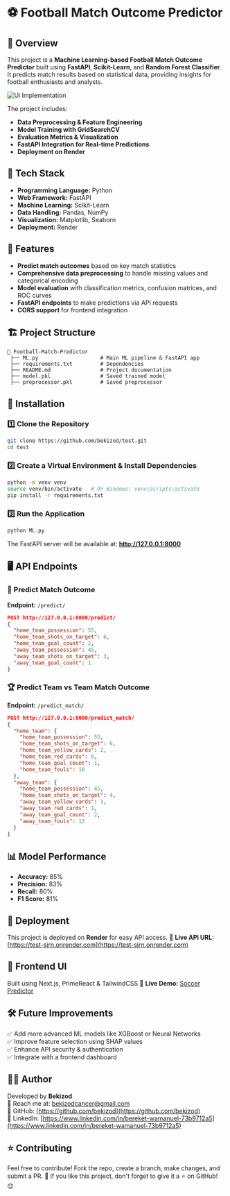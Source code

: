 # ⚽ Football Match Outcome Predictor

## 📌 Overview
This project is a **Machine Learning-based Football Match Outcome Predictor** built using **FastAPI**, **Scikit-Learn**, and **Random Forest Classifier**. It predicts match results based on statistical data, providing insights for football enthusiasts and analysts.

<img src="https://i.ibb.co/6cBcvBg3/Screenshot-8.png" alt="Ui Implementation">


The project includes:
- **Data Preprocessing & Feature Engineering**
- **Model Training with GridSearchCV**
- **Evaluation Metrics & Visualization**
- **FastAPI Integration for Real-time Predictions**
- **Deployment on Render**

## 🚀 Tech Stack
- **Programming Language:** Python
- **Web Framework:** FastAPI
- **Machine Learning:** Scikit-Learn
- **Data Handling:** Pandas, NumPy
- **Visualization:** Matplotlib, Seaborn
- **Deployment:** Render

## 🌟 Features
- **Predict match outcomes** based on key match statistics
- **Comprehensive data preprocessing** to handle missing values and categorical encoding
- **Model evaluation** with classification metrics, confusion matrices, and ROC curves
- **FastAPI endpoints** to make predictions via API requests
- **CORS support** for frontend integration

## 🏗 Project Structure
```
📂 Football-Match-Predictor              
 ├── ML.py                    # Main ML pipeline & FastAPI app
 ├── requirements.txt         # Dependencies
 ├── README.md                # Project documentation
 ├── model.pkl                # Saved trained model
 ├── preprocessor.pkl         # Saved preprocessor
```

## 🔧 Installation
### 1️⃣ Clone the Repository
```bash
git clone https://github.com/bekizod/test.git
cd test
```

### 2️⃣ Create a Virtual Environment & Install Dependencies
```bash
python -m venv venv
source venv/bin/activate   # On Windows: venv\Scripts\activate
pip install -r requirements.txt
```

### 3️⃣ Run the Application
```bash
python ML.py
```

The FastAPI server will be available at: **http://127.0.0.1:8000**

## 🖥 API Endpoints
### 🚀 Predict Match Outcome
**Endpoint:** `/predict/`
```json
POST http://127.0.0.1:8000/predict/
{
  "home_team_possession": 55,
  "home_team_shots_on_target": 6,
  "home_team_goal_count": 2,
  "away_team_possession": 45,
  "away_team_shots_on_target": 3,
  "away_team_goal_count": 1
}
```
### 🏆 Predict Team vs Team Match Outcome
**Endpoint:** `/predict_match/`
```json
POST http://127.0.0.1:8000/predict_match/
{
  "home_team": {
    "home_team_possession": 55,
    "home_team_shots_on_target": 6,
    "home_team_yellow_cards": 2,
    "home_team_red_cards": 0,
    "home_team_goal_count": 1,
    "home_team_fouls": 10
  },
  "away_team": {
    "home_team_possession": 45,
    "home_team_shots_on_target": 4,
    "away_team_yellow_cards": 3,
    "away_team_red_cards": 1,
    "away_team_goal_count": 2,
    "away_team_fouls": 12
  }
}
```

## 📊 Model Performance
- **Accuracy:** 85%
- **Precision:** 83%
- **Recall:** 80%
- **F1 Score:** 81%

## 🚀 Deployment
This project is deployed on **Render** for easy API access.
🔗 **Live API URL:** [https://test-sjrn.onrender.com](https://test-sjrn.onrender.com)

## 🎯 Frontend UI
Built using Next.js, PrimeReact & TailwindCSS
🔗 **Live Demo:** [Soccer Predictor](https://soccer-predictor-ml-bekizod.netlify.app/)


## 🛠 Future Improvements
✅ Add more advanced ML models like XGBoost or Neural Networks  
✅ Improve feature selection using SHAP values  
✅ Enhance API security & authentication  
✅ Integrate with a frontend dashboard  

## 👨‍💻 Author
Developed by **Bekizod**  
📩 Reach me at: [bekizodcancer@gmail.com](mailto:bekizodcancer@gmail.com)  
🔗 GitHub: [https://github.com/bekizod](https://github.com/bekizod)  
🔗 LinkedIn: [https://www.linkedin.com/in/bereket-wamanuel-73b9712a5](https://www.linkedin.com/in/bereket-wamanuel-73b9712a5)  

## ⭐ Contributing
Feel free to contribute! Fork the repo, create a branch, make changes, and submit a PR.
🚀 If you like this project, don't forget to give it a ⭐ on GitHub! 😊
